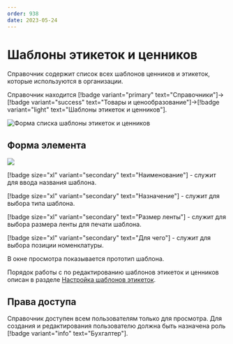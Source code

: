 ```yaml
---
order: 938
date: 2023-05-24
---
```

# Шаблоны этикеток и ценников

Справочник содержит список всех шаблонов ценников и этикеток, которые используются в организации.

Справочник находится [!badge variant="primary" text="Справочники"]->[!badge variant="success" text="Товары и ценообразование"]->[!badge variant="light" text="Шаблоны этикеток и ценников"].

![Форма списка шаблоны этикеток и ценников](/images/Форма_списка_шаблоны.jpg)

## Форма элемента

![](/images/Форма_элемента_шаблоны.jpg)

[!badge size="xl" variant="secondary" text="Наименование"] - служит для ввода названия шаблона.

[!badge size="xl" variant="secondary" text="Назначение"] -  служит для выбора типа шаблона. 

[!badge size="xl" variant="secondary" text="Размер ленты"] - служит для выбора размера ленты для печати шаблона.

[!badge size="xl" variant="secondary" text="Для чего"] - служит для выбора позиции номенклатуры.

В окне просмотра показывается прототип шаблона.

Порядок работы с по редактированию шаблонов этикеток и ценников описан в разделе [Настройка шаблонов этикеток](/6-маркировка-товаров/3-настройка-шаблонов-этикеток/).

## Права доступа

Справочник доступен всем пользователям только для просмотра. Для создания и редактирования пользователю должна быть назначена роль [!badge variant="info" text="Бухгалтер"].
